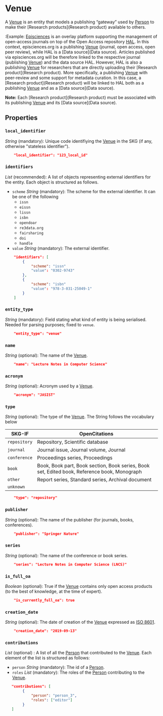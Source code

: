 # Venue
A [Venue](#venue) is an entity that models a publishing “gateway” used by [Person](Person) to make their [Research products](Research product) available to others.

:Example: [Episciences](https://episciences.org)  is an overlay platform supporting the management of open-access journals on top of the Open Access repository [HAL](https://hal.science). In this context, episciences.org is a publishing [Venue](#venue) (journal, open access, open peer review), while HAL is a [Data source](Data source). Articles published via episciences.org will be therefore linked to the respective journal (publishing [Venue](#venue)) and the data source HAL. 
    However, HAL is also a publishing [Venue](#venue) for researchers that are directly uploading their [Research product](Research product). More specifically, a publishing [Venue](#venue) with peer-review and some support for metadata curation. In this case, a [Research product](Research product) will be linked to HAL both as a publishing [Venue](#venue) and as a [Data source](Data source). 

**Note:** Each [Research product](Research product) must be associated with its publishing [Venue](#venue) and its [Data source](Data source). 



## Properties

### `local_identifier`		
*String* (mandatory): Unique code identifiying the [Venue](#venue) in the SKG (if any, otherwise "stateless identifier").
 
```json
    "local_identifier": "123_local_id"
```

### `identifiers`
*List* (recommended): A list of objects representing external identifiers for the entity. Each object is structured as follows.

- `scheme` *String* (mandatory): The scheme for the external identifier. It can be one of the following
    - `issn`
    - `eissn`
    - `lissn`
    - `isbn`
    - `opendoar`
    - `re3data.org`
    - `fairsharing`
    - `doi`
    - `handle`
- `value` *String* (mandatory): The external identifier.

```json
    "identifiers": [
        {
            "scheme": "issn"
            "value": "0302-9743"
        },
        {
            "scheme": "isbn"
            "value": "978-3-031-25049-1"
        }
    ]
```

### `entity_type`
*String* (mandatory): Field stating what kind of entity is being serialised. Needed for parsing purposes; fixed to `venue`.

```json
    "entity_type": "venue"
```

### `name` 
 *String* (optional): The name of the [Venue](#venue).

```json
    "name": "Lecture Notes in Computer Science"
```

### `acronym` 
 *String* (optional): Acronym used by a [Venue](#venue).

```json
    "acronym": "JASIST"
```

### `type`
*String* (optional): The type of the [Venue](#venue). The String follows the vocabulary below

| SKG-IF     | OpenCitations                                                                                |
|------------|----------------------------------------------------------------------------------------------|
| `repository` | Repository, Scientific database                                                              |
| `journal`    | Journal issue, Journal volume, Journal                                                       |
| `conference` | Proceedings series, Proceedings                                                              |
| `book`       | Book, Book part, Book section, Book series, Book set, Edited book, Reference book, Monograph |
| `other`      | Report series, Standard series, Archival document                                            |
| `unknown`    |                                                                                              |

```json
    "type": "repository"
```

### `publisher`
*String* (optional): The name of the publisher (for journals, books, conferences).

```json
    "publisher": "Springer Nature"
```

### `series`
*String* (optional): The name of the conference or book series.

```json
    "series": "Lecture Notes in Computer Science (LNCS)"
```

### `is_full_oa`
*Boolean* (optional): True if the [Venue](#venue) contains only open access products (to the best of knowledge, at the time of expert).
 
```json
    "is_currently_full_oa": true
```

### `creation_date`
*String* (optional): The date of creation of the [Venue](#venue) expressed as [ISO 8601](https://en.wikipedia.org/wiki/ISO_8601).
 
```json
    "creation_date": "2019-09-13"
```


### `contributions`
*List* (optional) : A list of all the [Person]() that contributed to the [Venue](#venue). Each element of the list is structured as follows:

- `person` *String* (mandatory): The id of a [Person]().
- `roles` *List* (mandatory): The roles of the [Person]() contributing to the [Venue](#venue).

```json
   "contributions": [
        {
            "person": "person_3",
            "roles": ["editor"]
        }
   ]
```